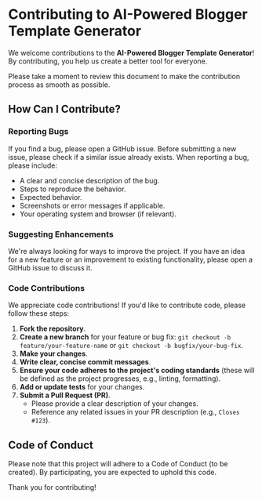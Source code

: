 # Contributing to AI-Powered Blogger Template Generator

We welcome contributions to the **AI-Powered Blogger Template Generator**! By contributing, you help us create a better tool for everyone.

Please take a moment to review this document to make the contribution process as smooth as possible.

## How Can I Contribute?

### Reporting Bugs
If you find a bug, please open a GitHub issue. Before submitting a new issue, please check if a similar issue already exists. When reporting a bug, please include:
*   A clear and concise description of the bug.
*   Steps to reproduce the behavior.
*   Expected behavior.
*   Screenshots or error messages if applicable.
*   Your operating system and browser (if relevant).

### Suggesting Enhancements
We're always looking for ways to improve the project. If you have an idea for a new feature or an improvement to existing functionality, please open a GitHub issue to discuss it.

### Code Contributions
We appreciate code contributions! If you'd like to contribute code, please follow these steps:

1.  **Fork the repository**.
2.  **Create a new branch** for your feature or bug fix: `git checkout -b feature/your-feature-name` or `git checkout -b bugfix/your-bug-fix`.
3.  **Make your changes**.
4.  **Write clear, concise commit messages**.
5.  **Ensure your code adheres to the project's coding standards** (these will be defined as the project progresses, e.g., linting, formatting).
6.  **Add or update tests** for your changes.
7.  **Submit a Pull Request (PR)**.
    *   Please provide a clear description of your changes.
    *   Reference any related issues in your PR description (e.g., `Closes #123`).

## Code of Conduct

Please note that this project will adhere to a Code of Conduct (to be created). By participating, you are expected to uphold this code.

Thank you for contributing!
